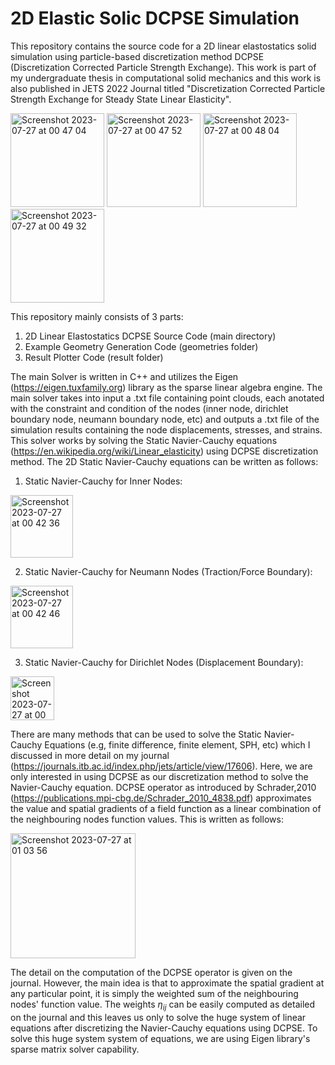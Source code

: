 # 2D Elastic Solic DCPSE Simulation
This repository contains the source code for a 2D linear elastostatics solid simulation using particle-based discretization method DCPSE (Discretization Corrected Particle Strength Exchange). This work is part of my undergraduate thesis in computational solid mechanics and this work is also published in JETS 2022 Journal titled "Discretization Corrected Particle Strength Exchange for Steady State Linear Elasticity". 

<img height="150" alt="Screenshot 2023-07-27 at 00 47 04" src="https://github.com/christopheradnel414/2D-Elastic-Solid-DCPSE-Simulation/assets/41734037/013c7c04-f879-40f0-a56a-b835abb52dbb">
<img height="150" alt="Screenshot 2023-07-27 at 00 47 52" src="https://github.com/christopheradnel414/2D-Elastic-Solid-DCPSE-Simulation/assets/41734037/e4c2e8d8-7a25-4079-9d84-170987da16a0">
<img height="150" alt="Screenshot 2023-07-27 at 00 48 04" src="https://github.com/christopheradnel414/2D-Elastic-Solid-DCPSE-Simulation/assets/41734037/14dbed55-1557-40d8-a93b-aa8f45a55e76">
<img height="150" alt="Screenshot 2023-07-27 at 00 49 32" src="https://github.com/christopheradnel414/2D-Elastic-Solid-DCPSE-Simulation/assets/41734037/e29db208-f614-41d9-a329-0b9ab0b48df3">


This repository mainly consists of 3 parts:
1. 2D Linear Elastostatics DCPSE Source Code (main directory)
2. Example Geometry Generation Code (geometries folder)
3. Result Plotter Code (result folder)

The main Solver is written in C++ and utilizes the Eigen (https://eigen.tuxfamily.org) library as the sparse linear algebra engine. The main solver takes into input a .txt file containing point clouds, each anotated with the constraint and condition of the nodes (inner node, dirichlet boundary node, neumann boundary node, etc) and outputs a .txt file of the simulation results containing the node displacements, stresses, and strains. This solver works by solving the Static Navier-Cauchy equations (https://en.wikipedia.org/wiki/Linear_elasticity) using DCPSE discretization method. The 2D Static Navier-Cauchy equations can be written as follows:

1. Static Navier-Cauchy for Inner Nodes:
<img height="100" alt="Screenshot 2023-07-27 at 00 42 36" src="https://github.com/christopheradnel414/2D-Elastic-Solid-DCPSE-Simulation/assets/41734037/f02865cf-ff84-4b38-97b9-4aeb8a15e7f2">

2. Static Navier-Cauchy for Neumann Nodes (Traction/Force Boundary):
<img height="100" alt="Screenshot 2023-07-27 at 00 42 46" src="https://github.com/christopheradnel414/2D-Elastic-Solid-DCPSE-Simulation/assets/41734037/138f0154-5cfb-4428-a17c-ceec1e6dcda1">

3. Static Navier-Cauchy for Dirichlet Nodes (Displacement Boundary):
<img height="70" alt="Screenshot 2023-07-27 at 00 42 58" src="https://github.com/christopheradnel414/2D-Elastic-Solid-DCPSE-Simulation/assets/41734037/34f4ac2b-c501-4d77-b175-994021ad1846">

There are many methods that can be used to solve the Static Navier-Cauchy Equations (e.g, finite difference, finite element, SPH, etc) which I discussed in more detail on my journal (https://journals.itb.ac.id/index.php/jets/article/view/17606). Here, we are only interested in using DCPSE as our discretization method to solve the Navier-Cauchy equation. DCPSE operator as introduced by Schrader,2010 (https://publications.mpi-cbg.de/Schrader_2010_4838.pdf) approximates the value and spatial gradients of a field function as a linear combination of the neighbouring nodes function values. This is written as follows:

<img height="200" alt="Screenshot 2023-07-27 at 01 03 56" src="https://github.com/christopheradnel414/2D-Elastic-Solid-DCPSE-Simulation/assets/41734037/d503a3fb-bb3c-4904-a4cd-be936ec17188">

The detail on the computation of the DCPSE operator is given on the journal. However, the main idea is that to approximate the spatial gradient at any particular point, it is simply the weighted sum of the neighbouring nodes' function value. The weights $\eta_{ij}$ can be easily computed as detailed on the journal and this leaves us only to solve the huge system of linear equations after discretizing the Navier-Cauchy equations using DCPSE. To solve this huge system system of equations, we are using Eigen library's sparse matrix solver capability.


